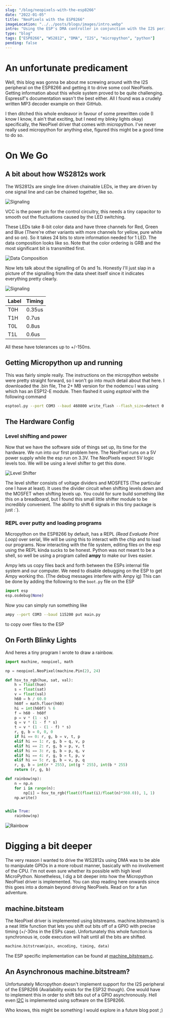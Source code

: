 ```yaml
---
slug: "/blog/neopixels-with-the-esp8266"
date: "2022-01-05"
title: "NeoPixels with the ESP8266"
imageLocation: "../../posts/blogs/images/intro.webp"
intro: "Using the ESP's DMA controller in conjunction with the I2S peripheral to control NeoPixels. NOT!"
type: "blog"
tags: ["ESP8266", "WS2812", "DMA", "I2S", "micropython", "python"]
pending: false
---
```


# An unfortunate predicament

Well, this blog was gonna be about me screwing around with the I2S peripheral on
the ESP8266 and getting it to drive some cool NeoPixels. Getting information
about this whole system proved to be quite challenging. Espressif's
documentation wasn't the best either. All I found was a crudely written MP3
decoder example on their GitHub.

I then ditched this whole endeavor in favour of some prewritten code (I know I
know, it ain't that exciting, but I need my blinky lights okay) specifically,
the NeoPixel driver that comes with micropython. I've never really used
micropython for anything else, figured this might be a good time to do so.

# On We Go

## A bit about how WS2812s work

The WS2812s are single line driven chainable LEDs, ie they are driven by one
signal line and can be chained together, like so.

![Signaling](../../posts/blogs/images/05/chaining.png)

VCC is the power pin for the control circuitry, this needs a tiny capacitor to
smooth out the fluctuations caused by the LED switching.

These LEDs take 8-bit color data and have three channels for Red, Green and Blue
(There're other variants with more channels for yellow, pure white and so on).
So it takes 24 bits to store information needed for 1 LED. The data composition
looks like so. Note that the color ordering is GRB and the most significant bit
is transmitted first.

![Data Composition](../../posts/blogs/images/05/data-composition.png)

Now lets talk about the signalling of 0s and 1s. Honestly I'll just slap in a
picture of the signalling from the data sheet itself since it indicates
everything pretty clearly.

![Signaling](../../posts/blogs/images/05/signaling.png)

| Label | Timing |
| --- | --- |
| T0H | 0.35us |
| T1H | 0.7us |
| T0L | 0.8us |
| T1L | 0.6us |

All these have tolerances up to +/-150ns.

## Getting Micropython up and running

This was fairly simple really. The instructions on the micropython website were
pretty straight forward, so I won't go into much detail about that here. I
downloaded the .bin file, The 2+ MB version for the nodemcu I was using which
has an ESP12-E module. Then flashed it using *esptool* with the following
command

```bash
esptool.py --port COM3 --baud 460800 write_flash --flash_size=detect 0 .\esp8266-v1.17.bin
```

## The Hardware Config

### Level shifting and power

Now that we have the software side of things set up, Its time for the hardware.
We run into our first problem here. The NeoPixel runs on a 5V power supply while
the esp run on 3.3V. The NeoPixels expect 5V logic levels too. We will be using
a level shifter to get this done.

![Level Shifter](../../posts/blogs/images/05/level_shifter.jpg)

The level shifter consists of voltage dividers and MOSFETS (The particular one I
have at least). It uses the divider circuit when shifting levels down and the
MOSFET when shifting levels up. You could for sure build something like this on
a breadboard, but I found this small little shifter module to be incredibly
convenient. The ability to shift 6 signals in this tiny package is just :`).

<!-- TODO: INSERT CIRCUIT DIAGRAM OF THE WHOLE THING -->

### REPL over putty and loading programs

Micropython on the ESP8266 by default, has a REPL *(Read Evaluate Print Loop)*
over serial, We will be using this to interact with the chip and to load our
programs. Now interacting with the file system, editing files on the esp using
the REPL kinda sucks to be honest. Python was not meant to be a shell, so well
be using a program called __ampy__ to make our lives easier.

Ampy lets us copy files back and forth between the ESPs internal file system and
our computer. We need to disable debugging on the ESP to get Ampy working tho.
(The debug messages interfere with Ampy ig) This can be done by adding the
following to the `boot.py` file on the ESP

```python
import esp
esp.osdebug(None)
```

Now you can simply run something like 

```bash
ampy --port COM3 --baud 115200 put main.py
```

to copy over files to the ESP

## On Forth Blinky Lights

And heres a tiny program I wrote to draw a rainbow.

```python
import machine, neopixel, math

np = neopixel.NeoPixel(machine.Pin(2), 24)

def hsv_to_rgb(hue, sat, val):
	h = float(hue)
	s = float(sat)
	v = float(val)
	h60 = h / 60.0
	h60f = math.floor(h60)
	hi = int(h60f) % 6
	f = h60 - h60f
	p = v * (1 - s)
	q = v * (1 - f * s)
	t = v * (1 - (1 - f) * s)
	r, g, b = 0, 0, 0
	if hi == 0: r, g, b = v, t, p
	elif hi == 1: r, g, b = q, v, p
	elif hi == 2: r, g, b = p, v, t
	elif hi == 3: r, g, b = p, q, v
	elif hi == 4: r, g, b = t, p, v
	elif hi == 5: r, g, b = v, p, q
	r, g, b = int(r * 255), int(g * 255), int(b * 255)
	return (r, g, b)

def rainbow(np):
	n = np.n
	for i in range(n):
		np[i] = hsv_to_rgb(float((float(i)/float(n)*360.0)), 1, 1)
	np.write()


while True:
	rainbow(np)
```
![Rainbow](../../posts/blogs/images/05/rainbow.png)

# Digging a bit deeper

The very reason I wanted to drive the WS2812s using DMA was to be able to
manipulate GPIOs in a more robust manner, basically with no involvement of the
CPU. I'm not even sure whether its possible with high level MicroPython.
Nonetheless, I dig a bit deeper into how the Micropython NeoPixel driver is
implemented. You can stop reading here onwards since this goes into a domain
beyond driving NeoPixels. Read on for a fun adventure.

## machine.bitsteam

The NeoPixel driver is implemented using bitstreams. machine.bitstream() is a
neat little function that lets you shift out bits off of a GPIO with precise
timing (+/-30ns in the ESPs case). Unfortunately this whole function is
synchronous ie, code execution will halt until all the bits are shifted.

```python
machine.bitstream(pin, encoding, timing, data)
```

The ESP specific implementation can be found at
[machine_bitstream.c](https://github.com/micropython/micropython/blob/master/ports/esp8266/machine_bitstream.c).

## An Asynchronous machine.bitstream?

Unfortunately Micropython doesn't implement support for the I2S peripheral of
the ESP8266 (Availability exists for the ESP32 though). One would have to
implement this in order to shift bits out of a GPIO asynchronously. Hell even
[I2C](https://docs.micropython.org/en/latest/esp8266/quickref.html#i2c-bus) is
implemented using software on the ESP8266.

Who knows, this might be something I would explore in a future blog post ;)